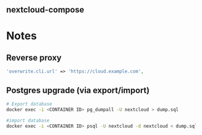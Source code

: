nextcloud-compose
-----------------

# Notes

## Reverse proxy

```php
'overwrite.cli.url' => 'https://cloud.example.com',
```

## Postgres upgrade (via export/import)

```bash
# Export database
docker exec -i <CONTAINER ID> pg_dumpall -U nextcloud > dump.sql

#import database
docker exec -i <CONTAINER ID> psql -U nextcloud -d nextcloud < dump.sql
```
